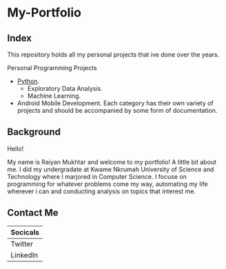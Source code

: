 # My-Portfolio
## Index

This repository holds all my personal projects that ive done over the years.

Personal Programming Projects
  * [Python](https://github.com/raiyan-aegon/Python).
     * Exploratory Data Analysis.
     * Machine Learning.
  * Android Mobile Development.
Each category has their own variety of projects and should be accompanied by some form of documentation.

## Background
Hello!

My name is Raiyan Mukhtar and welcome to my portfolio! A little bit about me. I did my undergradate at Kwame Nkrumah University of Science
and Technology where I marjored in Computer Science. I focuse on programming for whatever problems come my way, automating my life wherever
i can and conducting analysis on topics that interest me.

## Contact Me

|                 Socicals                                |
|                   :---                                  |
| Twitter   | [@raiyandev](https://twitter.com/@raiyandev)|   
| Linkedln  |                                             |


